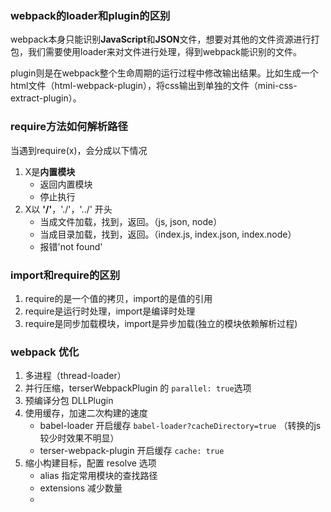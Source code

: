 ### webpack的loader和plugin的区别

​	webpack本身只能识别**JavaScript**和**JSON**文件，想要对其他的文件资源进行打包，我们需要使用loader来对文件进行处理，得到webpack能识别的文件。

​	plugin则是在webpack整个生命周期的运行过程中修改输出结果。比如生成一个html文件（html-webpack-plugin），将css输出到单独的文件（mini-css-extract-plugin）。

### require方法如何解析路径

当遇到require(x)，会分成以下情况

1. X是**内置模块**
   - 返回内置模块
   - 停止执行
2. X以 **'/'**，'./'，'../' 开头
   - 当成文件加载，找到，返回。（js, json, node）
   - 当成目录加载，找到，返回。（index.js, index.json, index.node）
   - 报错'not found'

### import和require的区别

1. require的是一个值的拷贝，import的是值的引用
2. require是运行时处理，import是编译时处理
3. require是同步加载模块，import是异步加载(独立的模块依赖解析过程)

### webpack 优化

1. 多进程（thread-loader）
2. 并行压缩，terserWebpackPlugin 的 `parallel: true`选项
3. 预编译分包 DLLPlugin
4. 使用缓存，加速二次构建的速度
   - babel-loader 开启缓存  `babel-loader?cacheDirectory=true` （转换的js较少时效果不明显）
   - terser-webpack-plugin 开启缓存 `cache: true`
5. 缩小构建目标，配置 resolve 选项
   - alias  指定常用模块的查找路径
   - extensions  减少数量
   - 
